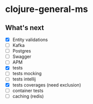 # clojure-general-ms

## What's next

- [x] Entity validations
- [ ] Kafka
- [ ] Postgres
- [ ] Swagger
- [ ] APM
- [x] tests 
- [ ] tests mocking
- [ ] tests intellij 
- [x] tests coverages (need exclusion)
- [ ] container tests
- [ ] caching (redis)